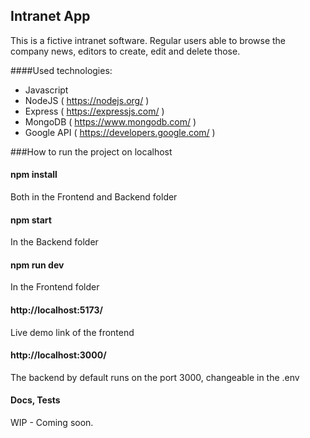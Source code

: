 ## Intranet App
This is a fictive intranet software. Regular users able to browse the company news, editors to create, edit and delete those. 

####Used technologies:
- Javascript
- NodeJS ( https://nodejs.org/ )
- Express ( https://expressjs.com/ )
- MongoDB ( https://www.mongodb.com/ )
- Google API ( https://developers.google.com/ )

###How to run the project on localhost
#### npm install
Both in the Frontend and Backend folder
#### npm start
In the Backend folder
#### npm run dev
In the Frontend folder

#### http://localhost:5173/
Live demo link of the frontend
#### http://localhost:3000/
The backend by default runs on the port 3000, changeable in the .env


#### Docs, Tests
WIP - Coming soon.